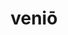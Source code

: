 ---
title: veniō
meaning: to come
ch: 7
pos: verb
secondppstem: ven
infend: īre
infhyph: -īre
conjugation: third
---
